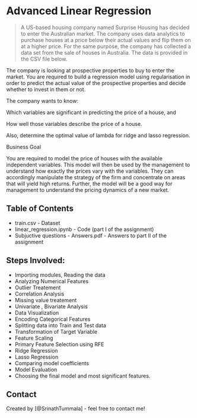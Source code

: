 # Advanced Linear Regression
> A US-based housing company named Surprise Housing has decided to enter the Australian market. The company uses data analytics to purchase houses at a price below their actual values and flip them on at a higher price. For the same purpose, the company has collected a data set from the sale of houses in Australia. The data is provided in the CSV file below.

 

The company is looking at prospective properties to buy to enter the market. You are required to build a regression model using regularisation in order to predict the actual value of the prospective properties and decide whether to invest in them or not.

 

The company wants to know:

Which variables are significant in predicting the price of a house, and

How well those variables describe the price of a house.

 

Also, determine the optimal value of lambda for ridge and lasso regression.

 

Business Goal 

 

You are required to model the price of houses with the available independent variables. This model will then be used by the management to understand how exactly the prices vary with the variables. They can accordingly manipulate the strategy of the firm and concentrate on areas that will yield high returns. Further, the model will be a good way for management to understand the pricing dynamics of a new market.




## Table of Contents
* train.csv - Dataset
* linear_regression.ipynb - Code (part I of the assignment)
* Subjuctive questions - Answers.pdf - Answers to part II of the assignment

## Steps Involved:
* Importing modules, Reading the data
* Analyzing Numerical Features
* Outlier Treatement
* Correlation Analysis
* Missing value treatement
* Univariate , Bivariate Analysis
* Data Visualization
* Encoding Categorical Features
* Splitting data into Train and Test data
* Transformation of Target Variable
* Feature Scaling
* Primary Feature Selection using RFE
* Ridge Regression
* Lasso Regression
* Comparing model coefficients
* Model Evaluation
* Choosing the final model and most significant features.

## Contact
Created by [@SrinathTummala] - feel free to contact me!


<!-- Optional -->
<!-- ## License -->
<!-- This project is open source and available under the [... License](). -->

<!-- You don't have to include all sections - just the one's relevant to your project -->
